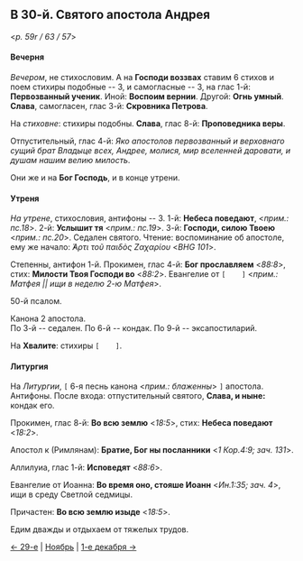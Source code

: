 ## В 30-й. Святого апостола Андрея

<*p. 59r / 63 / 57*>

#### Вечерня

*Вечером*, не стихословим. А на **Господи воззвах** ставим 6 стихов и поем стихиры подобные -- 3, 
и самогласные -- 3, на глас 1-й: **Первозванный ученик**. Иной: **Воспоим вернии**. Другой: **Огнь умный**. 
**Слава**, самогласен, глас 3-й: **Скровника Петрова**.   

На *стиховне*: стихиры подобны. **Слава**, глас 8-й: **Проповедника веры**.

Отпустительный, глас 4-й: *Яко апостолов первозванный и верховнаго сущий брат Владыце всех, Андрее, молися, 
мир вселенней даровати, и душам нашим велию милость*. 

Они же и на **Бог Господь**, и в конце утрени.  

#### Утреня

*На утрене*, стихословия, антифоны -- 3. 1-й: **Небеса поведают**, <*прим.: пс.18*>. 
2-й: **Услышит тя** <*прим.: пс.19*>. 
3-й: **Господи, силою Твоею** <*прим.: пс.20*>. 
Седален святого. Чтение: воспоминание об апостоле, ему же начало: *̓́Αρτι τοῦ παιδὸς Ζαχαρίου* <*BHG 101*>. 

Степенны, антифон 1-й. 
Прокимен, глас 4-й: **Бог прославляем** <*88:8*>, стих: **Милости Твоя Господи во** <*88:2*>. 
Евангелие от `[    ]` <*прим.: Матфея || ищи в неделю 2-ю Матфея*>. 

50-й псалом.   
 
Канона 2 апостола.  
По 3-й -- седален. 
По 6-й -- кондак. 
По 9-й -- эксапостиларий. 

На **Хвалите**: стихиры `[    ]`.   

#### Литургия 

На *Литургии*, `[` 6-я песнь канона <*прим.: блаженны*> `]` апостола. Антифоны. 
После входа: отпустительный святого, **Слава, и ныне:** кондак его. 
  
Прокимен, глас 8-й: **Во всю землю** <*18:5*>, стих: **Небеса поведают** <*18:2*>. 
 
Апостол к (Римлянам): **Братие, Бог ны посланники** <*1 Кор.4:9; зач. 131*>. 

Аллилуиа, глас 1-й: **Исповедят** <*88:6*>. 

Евангелие от Иоанна: **Во время оно, стояше Иоанн** <*Ин.1:35; зач. 4*>, ищи в среду Светлой седмицы. 

Причастен: **Во всю землю изыде** <*18:5*>.

Едим дважды и отдыхаем от тяжелых трудов.

[← 29-е](11_29_MES.ru.md) | [Ноябрь](README.md#30-й) | [1-е декабря →](../12_december/12_01_MES.ru.md)

